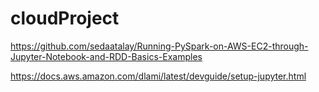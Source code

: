 # cloudProject

https://github.com/sedaatalay/Running-PySpark-on-AWS-EC2-through-Jupyter-Notebook-and-RDD-Basics-Examples

https://docs.aws.amazon.com/dlami/latest/devguide/setup-jupyter.html
